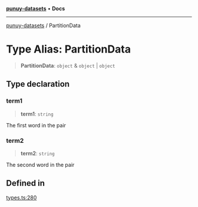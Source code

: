 [**punuy-datasets**](../README.md) • **Docs**

***

[punuy-datasets](../README.md) / PartitionData

# Type Alias: PartitionData

> **PartitionData**: `object` & `object` \| `object`

## Type declaration

### term1

> **term1**: `string`

The first word in the pair

### term2

> **term2**: `string`

The second word in the pair

## Defined in

[types.ts:280](https://github.com/andrefs/punuy-datasets/blob/824acf8b8bcfc6c9b4504085f7635a80220f899b/src/lib/types.ts#L280)
